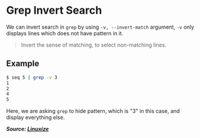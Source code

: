 # Grep Invert Search

We can invert search in `grep` by using `-v, --invert-match` argument, `-v` only displays lines which does not have pattern in it.

> Invert the sense of matching, to select non-matching lines.

## Example

```bash
$ seq 5 | grep -v 3
1
2
4
5
```

Here, we are asking `grep` to hide pattern, which is "3" in this case, and display everything else.

**_Source: [Linuxize](https://linuxize.com/post/how-to-use-grep-command-to-search-files-in-linux/#invert-match-exclude)_**
